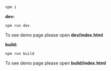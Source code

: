 ```sh
npm i
```

**dev:**

```sh
npm run dev
```
To see demo page please open **dev/index.html**


**build:**

```sh
npm run build
```
To see demo page please open **build/index.html**
